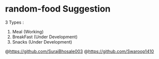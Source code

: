 # random-food Suggestion 
3 Types : 
1. Meal (Working)
2. BreakFast (Under Development)
3. Snacks (Under Development)

@https://github.com/SurajBhosale003
@https://github.com/Swaroop1410
